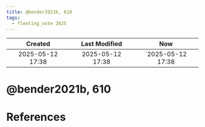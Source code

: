 ```yaml
---
title: @bender2021b, 610
tags:
  - fleeting_note 2025
---
```

|     Created      |  Last Modified   |       Now        |
|:----------------:|:----------------:|:----------------:|
| 2025-05-12 17:38 | 2025-05-12 17:38 | `2025-05-12 17:38|

# @bender2021b, 610

# References
